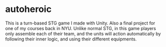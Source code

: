 # autoheroic
This is a turn-based STG game I made with Unity. Also a final project for one of my courses back in NYU.
Unlike normal STG, in this game players only assemble each of their team, and the units will action automatically by following their inner logic, and using their different equipments.
